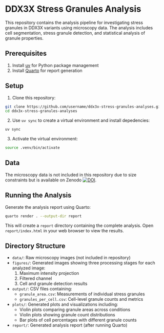 # DDX3X Stress Granules Analysis

This repository contains the analysis pipeline for investigating stress granules in DDX3X variants using microscopy data. The analysis includes cell segmentation, stress granule detection, and statistical analysis of granule properties.

## Prerequisites

1. Install [uv](https://github.com/astral-sh/uv) for Python package management
2. Install [Quarto](https://quarto.org/docs/get-started/) for report generation

## Setup

1. Clone this repository:
```bash
git clone https://github.com/username/ddx3x-stress-granules-analyses.git
cd ddx3x-stress-granules-analyses
```

2. Use `uv sync` to create a virtual environment and install depedencies:
```bash
uv sync
```

3. Activate the virtual environment:
```bash
source .venv/bin/activate
```

## Data

The microscopy data is not included in this repository due to size constraints but is available on Zenodo [![DOI](https://zenodo.org/badge/DOI/10.5281/zenodo.14224482.svg)](https://doi.org/10.5281/zenodo.14224482).

## Running the Analysis

Generate the analysis report using Quarto:
```bash
quarto render . --output-dir report
```

This will create a `report` directory containing the complete analysis. Open `report/index.html` in your web browser to view the results.

## Directory Structure

- `data/`: Raw microscopy images (not included in repository)
- `figures/`: Generated images showing three processing stages for each analyzed image:
  1. Maximum intensity projection
  2. Filtered channel
  3. Cell and granule detection results
- `output/`: CSV files containing:
  - `granule_area.csv`: Measurements of individual stress granules
  - `granules_per_cell.csv`: Cell-level granule counts and metrics
- `plots/`: Generated plots and visualizations including:
  - Violin plots comparing granule areas across conditions
  - Violin plots showing granule count distributions
  - Bar plots of cell percentages with different granule counts
- `report/`: Generated analysis report (after running Quarto)
